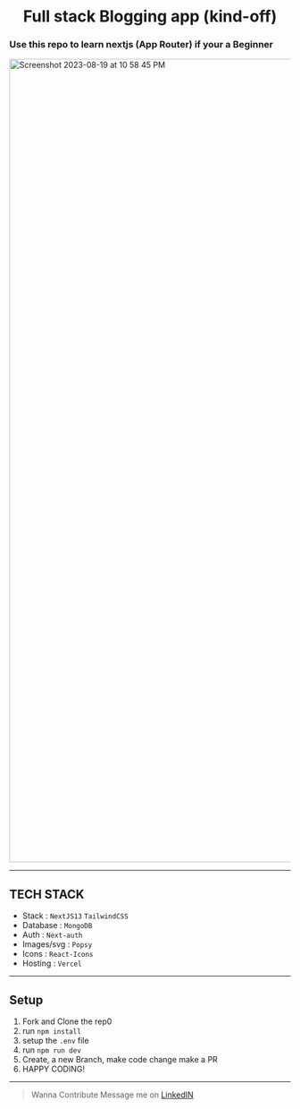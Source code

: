 <h1 style="text-align: center;" >Full stack Blogging app (kind-off)</h1>

###  Use this repo to learn nextjs (App Router) if your a Beginner
<img width="1436" alt="Screenshot 2023-08-19 at 10 58 45 PM" src="https://github.com/shrix1/blog/assets/92677078/06118b6c-9f58-4cf0-bd3f-6db75221a574">


---
## TECH STACK 
 - Stack : `NextJS13` `TailwindCSS`
 - Database : `MongoDB`
 - Auth : `Next-auth`
 - Images/svg : `Popsy`
 - Icons : `React-Icons`
 - Hosting : `Vercel`

---
## Setup
1. Fork and Clone the rep0
2. run `npm install`
3. setup the `.env` file
4. run `npm run dev`
5. Create, a new Branch, make code change make a PR
6. HAPPY CODING!
---

>  Wanna Contribute Message me on <a href="https://www.linkedin.com/in/shrix1/">LinkedIN</a>


